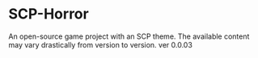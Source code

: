 # SCP-Horror
An open-source game project with an SCP theme.
The available content may vary drastically from version to version.
ver 0.0.03